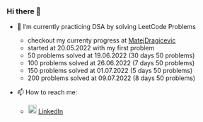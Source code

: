 ### Hi there 👋


- 🌱 I’m currently practicing DSA by solving LeetCode Problems
  - checkout my currenty progress at [MatejDragicevic](https://leetcode.com/MatejDragicevic/)
  - started at 20.05.2022 with my first problem
  - 50 problems solved at 19.06.2022 (30 days 50 problems)
  - 100 problems solved at 26.06.2022 (7 days 50 problems)
  - 150 problems solved at 01.07.2022 (5 days 50 problems)
  - 200 problems solved at 09.07.2022 (8 days 50 problems)
  
- 📫 How to reach me:
  -  <a href="#"> <img src="https://upload.wikimedia.org/wikipedia/commons/f/f8/LinkedIn_icon_circle.svg" width="20" onclick="" /></a> [LinkedIn](https://www.linkedin.com/in/matejdragicevic/)

<!--
**MatejDragicevic/MatejDragicevic** is a ✨ _special_ ✨ repository because its `README.md` (this file) appears on your GitHub profile.

Here are some ideas to get you started:

- 🔭 I’m currently working on ...
- 🌱 I’m currently learning ...
- 👯 I’m looking to collaborate on ...
- 🤔 I’m looking for help with ...
- 💬 Ask me about ...
- 📫 How to reach me: ...
- 😄 Pronouns: ...
- ⚡ Fun fact: ...
-->

